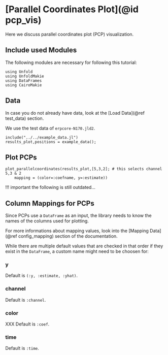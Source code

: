 # [Parallel Coordinates Plot](@id pcp_vis)
Here we discuss parallel coordinates plot (PCP) visualization. 

## Include used Modules
The following modules are necessary for following this tutorial:
```@example main
using Unfold
using UnfoldMakie
using DataFrames
using CairoMakie
```

## Data
In case you do not already have data, look at the [Load Data](@ref test_data) section. 

We use the test data of `erpcore-N170.jld2`.

```@example main
include("../../example_data.jl")
results_plot,positions = example_data();
```

## Plot PCPs

```@example main
plot_parallelcoordinates(results_plot,[5,3,2]; # this selects channel 5,3 & 2 
    mapping = (color=:coefname, y=:estimate))
```



!!! important
    the following is still outdated...
    
## Column Mappings for PCPs

Since PCPs use a `DataFrame` as an input, the library needs to know the names of the columns used for plotting.

For more informations about mapping values, look into the [Mapping Data](@ref config_mapping) section of the documentation.

While there are multiple default values that are checked in that order if they exist in the `DataFrame`, a custom name might need to be choosen for:

### y
Default is `(:y, :estimate, :yhat)`.

### channel
Default is `:channel`.

### color
XXX Default is `:coef`.

### time
Default is `:time`.

